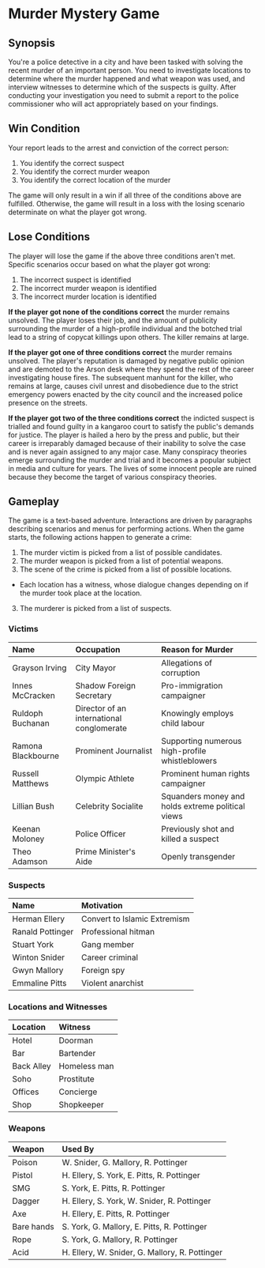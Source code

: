 # Murder Mystery Game

## Synopsis
You're a police detective in a city and have been tasked with solving the recent murder of an important person. You need to investigate locations to determine where the murder happened and what weapon was used, and interview witnesses to determine which of the suspects is guilty. After conducting your investigation you need to submit a report to the police commissioner who will act appropriately based on your findings.

## Win Condition
Your report leads to the arrest and conviction of the correct person:

1. You identify the correct suspect   
2. You identify the correct murder weapon
3. You identify the correct location of the murder

The game will only result in a win if all three of the conditions above are fulfilled. Otherwise, the game will result in a loss with the losing scenario determinate on what the player got wrong.

## Lose Conditions
The player will lose the game if the above three conditions aren't met. Specific scenarios occur based on what the player got wrong:

1. The incorrect suspect is identified
2. The incorrect murder weapon is identified
3. The incorrect murder location is identified

**If the player got none of the conditions correct** the murder remains unsolved. The player loses their job, and the amount of publicity surrounding the murder of a high-profile individual and the botched trial lead to a string of copycat killings upon others. The killer remains at large.

**If the player got one of three conditions correct** the murder remains unsolved. The player's reputation is damaged by negative public opinion and are demoted to the Arson desk where they spend the rest of the career investigating house fires. The subsequent manhunt for the killer, who remains at large, causes civil unrest and disobedience due to the strict emergency powers enacted by the city council and the increased police presence on the streets.

**If the player got two of the three conditions correct** the indicted suspect is trialled and found guilty in a kangaroo court to satisfy the public's demands for justice. The player is hailed a hero by the press and public, but their career is irreparably damaged because of their inability to solve the case and is never again assigned to any major case. Many conspiracy theories emerge surrounding the murder and trial and it becomes a popular subject in media and culture for years. The lives of some innocent people are ruined because they become the target of various conspiracy theories.

## Gameplay
The game is a text-based adventure. Interactions are driven by paragraphs describing scenarios and menus for performing actions. When the game starts, the following actions happen to generate a crime:

1. The murder victim is picked from a list of possible candidates.
2. The murder weapon is picked from a list of potential weapons.
2. The scene of the crime is picked from a list of possible locations.
  - Each location has a witness, whose dialogue changes depending on if the murder took place at the location.
3. The murderer is picked from a list of suspects.

### Victims
| Name           | Occupation    | Reason for Murder |
| :------------- | :------------- | :------------- |
| Grayson Irving | City Mayor | Allegations of corruption
| Innes McCracken | Shadow Foreign Secretary | Pro-immigration campaigner
| Ruldoph Buchanan | Director of an international conglomerate | Knowingly employs child labour
| Ramona Blackbourne | Prominent Journalist | Supporting numerous high-profile whistleblowers
| Russell Matthews | Olympic Athlete | Prominent human rights campaigner
| Lillian Bush | Celebrity Socialite | Squanders money and holds extreme political views
| Keenan Moloney | Police Officer | Previously shot and killed a suspect
| Theo Adamson | Prime Minister's Aide | Openly transgender

### Suspects
| Name           | Motivation   
| :------------- | :-------------
| Herman Ellery | Convert to Islamic Extremism
| Ranald Pottinger | Professional hitman
| Stuart York | Gang member
| Winton Snider | Career criminal
| Gwyn Mallory | Foreign spy
| Emmaline Pitts | Violent anarchist

### Locations and Witnesses
| Location | Witness |
| :----- | :------ |
| Hotel | Doorman
| Bar | Bartender
| Back Alley | Homeless man
| Soho | Prostitute
| Offices | Concierge |
| Shop | Shopkeeper |

### Weapons
| Weapon | Used By |
| :----- | :------ |
| Poison | W. Snider, G. Mallory, R. Pottinger |
| Pistol | H. Ellery, S. York, E. Pitts, R. Pottinger |
| SMG | S. York, E. Pitts, R. Pottinger |
| Dagger | H. Ellery, S. York, W. Snider, R. Pottinger |
| Axe | H. Ellery, E. Pitts, R. Pottinger |
| Bare hands | S. York, G. Mallory, E. Pitts, R. Pottinger |
| Rope | S. York, G. Mallory, R. Pottinger |
| Acid | H. Ellery, W. Snider, G. Mallory, R. Pottinger |
